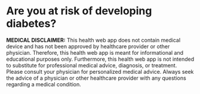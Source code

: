 # Are you at risk of developing diabetes? 

**MEDICAL DISCLAIMER:** This health web app does not contain medical device and has not been approved by healthcare provider or other physician. Therefore, this health web app is meant for informational and educational purposes only. Furthermore, this health web app is not intended to substitute for professional medical advice, diagnosis, or treatment. Please consult your physician for personalized medical advice. Always seek the advice of a physician or other healthcare provider with any questions regarding a medical condition.
